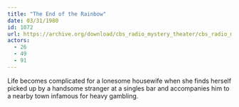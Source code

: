 ```yaml
---
title: "The End of the Rainbow"
date: 03/31/1980
id: 1072
url: https://archive.org/download/cbs_radio_mystery_theater/cbs_radio_mystery_theater-1051-1100.zip/cbs_radio_mystery_theater-1051-1100%2Fcbsrmt_1072_the_end_of_the_rainbow.mp3
actors:
  - 26
  - 49
  - 91
---
```

Life becomes complicated for a lonesome housewife when she finds herself picked up by a handsome stranger at a singles bar and accompanies him to a nearby town infamous for heavy gambling.